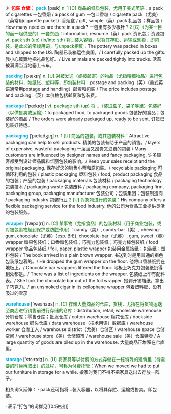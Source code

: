 ☀ <font color="red">**包装 仓储：**</font>
<font color="sky blue">**pack**</font> [pæk] 
<font color="rgb(227, 108, 9)">n. 1 [C] 商品的纸质包装，尤用于美式英语：</font>a pack of cigarettes 一包香烟 / a pack of gum 一包口香糖 / cigarette pack（尤美）（英常用cigarette packet）香烟盒 / gift, sample（英）pack 礼品包；样品包 / How many needles are there in a pack? 一包里有多少根针？<font color="rgb(227, 108, 9)">2 [C]（为某一目的而一起供应的）一套东西：</font>information, resource（英）pack 资讯包；资源包 <font color="rgb(227, 108, 9)">vt. pack sth (up) (in/into sth) 将…装入容器，以将其存贮、运输或售卖，即包装。是此义的常规用词。与unpack相反：</font>The pottery was packed in boxes and shipped to the US. 陶器已装箱运往美国。/ I carefully packed up the gifts. 我小心翼翼地把礼品包好。/ Live animals are packed tightly into trucks. 活畜被满满当当地塞上卡车。
           
<font color="sky blue">**packing**</font> [ˈpækɪŋ]
<font color="rgb(227, 108, 9)">n. [U] 对被发送（或被邮寄）的物品（尤指精细物品）进行包装的材料，如纸张、塑料等，即包装材料：</font>postage and packing（英）（美式英语通常用postage and handling）邮资和包装 / The price includes postage and packing.（英）本价格包括邮资和包装费。

<font color="sky blue">**package**</font> ['pækɪdӡ] 
<font color="rgb(227, 108, 9)">vt. package sth (up) 将…（装进盒子、袋子等里）包装好（以供售卖或运输）：</font>to packaged food, to packaged goods 包装好的食品；包装好的商品 / The orders were already packaged up, ready to be sent. 订货已包装好待运。

<font color="sky blue">**packaging**</font> [ˈpækɪdʒɪŋ]
<font color="rgb(227, 108, 9)">n. 1 [U] 商品的包装，或其包装材料：</font>Attractive packaging can help to sell products. 精美的包装有助于产品的销售。/ layers of expensive, wasteful packaging 一层层又昂贵又浪费的包装 / Many customers are influenced by designer names and fancy packaging. 许多顾客都受到设计师品牌和华丽包装的影响。/ Keep your sales receipt and the original packaging. 保存好您的销售小票和原包装。/ recyclable packaging 可循环利用的包装 / plastic packaging 塑料包装 / food, product packaging 食品的包装；产品的包装 / packaging materials 包装材料 / packaging technology 包装技术 / packaging waste 包装废料 / packaging company, packaging firm, packaging group, packaging manufacturer 包装公司；包装集团；包装制造商 / packaging industry 包装行业 <font color="rgb(227, 108, 9)">2 [U] 对货物进行的包装：</font>His company offers a flexible packaging service for the food industry. 他的公司为食品工业提供灵活的包装服务。
           
<font color="sky blue">**wrapper**</font> [ˈræpə(r)]
<font color="rgb(227, 108, 9)">n. [C] 某事物（尤指食品）的包装材料（用于商业包装，或对被包裹物起到保护或防脏作用）：</font>candy（美）, candy-bar（美）, chewing-gum, chocolate（尤英）(esp. BrE), chocolate-bar（尤英）, gum, sweet（英）wrapper 糖果包装纸；口香糖包装纸；巧克力包装纸；巧克力棒包装纸 / food wrapper 食品包装纸 / foil, paper, plastic wrapper 包装用金属箔纸；包装纸；塑料包装 / The book arrived in a plain brown wrapper. 书送到时是用普通的褐色包装纸包着的。/ He dropped the gum wrapper on the floor. 他将口香糖纸扔在地板上。/ Chocolate bar wrappers littered the floor. 地板上巧克力包装纸扔得到处都是。/ There was a list of ingredients on the wrapper. 包装纸上印有配料表。/ She took the chocolate bar out of the foil wrapper. 她剥开锡箔纸，拿出了巧克力。/ an unsmoked cigar in its cellophane wrapper 包着塑料膜、没有吸过的雪茄

<font color="sky blue">**warehouse**</font> ['weəhaʊs] 
<font color="rgb(227, 108, 9)">n. [C] 存储大量商品的仓库，货栈，尤指在将货物运送至商店进行销售前进行存储的仓库：</font>distribution, retail, wholesale warehouse 分销仓库；零售仓库；批发仓库 / cotton warehouse 棉花仓库 / dockside warehouse 码头仓库 / data warehouse（技术用语）数据库 / warehouse worker 仓库工人 / warehouse district（尤美）仓储区 / warehouse space 仓储空间 / warehouse store（美）仓储超市 / warehouse sale（美）仓库特卖 / A large quantity of goods are piled up in the warehouse. 大量商品正堆积在仓库里。

<font color="sky blue">**storage**</font> ['stɔ:rɪdӡ] 
<font color="rgb(227, 108, 9)">n. [U] 将家具等以付费的方式存储在一栋特殊的建筑里（待需要的时候再取出）的过程，可称为付费托管：</font>When we moved we had to put our furniture in storage for a while. 搬家时我们不得不把家具送出去存放一阵子。

相关词义延伸：
· pack还可指将…装入容器，以将其存贮、运输或售卖，即包装。

· 表示“打包”的词群见[[04进出]]
